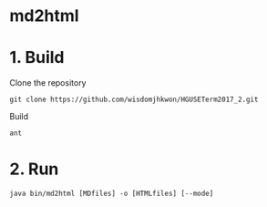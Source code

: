 # md2html

# 1. Build

Clone the repository

    git clone https://github.com/wisdomjhkwon/HGUSETerm2017_2.git
    
Build

    ant
    
# 2. Run

    java bin/md2html [MDfiles] -o [HTMLfiles] [--mode]
    

